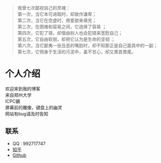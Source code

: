 >我曾七次鄙视自己的灵魂：<br>
第一次，当它本可进取时，却故作谦卑；<br>
第二次，当它在空虚时，用爱欲来填充；<br>
第三次，在困难和容易之间，它选择了容易 ；<br>
第四次，它犯了错，却借由别人也会犯错来宽慰自己；<br>
第五次，它自由软弱，却把它认为是生命的坚韧 ；<br>
第六次，当它鄙夷一张丑恶的嘴脸时，却不知那正是自己面具中的一副；<br>
第七次，它侧身于生活的污泥中，虽不甘心，却又畏首畏尾。<br>


# 个人介绍

欢迎来到我的博客<br>
来自郑州大学<br>
ICPC鶸<br>
屏幕前的雕像，键盘上的幽灵<br>
网站有bug请及时告知

## 联系

* QQ : 992717747
* [知乎](https://www.zhihu.com/people/guo-yao-89/activities)
* [Github](https://github.com/edgeOB)
